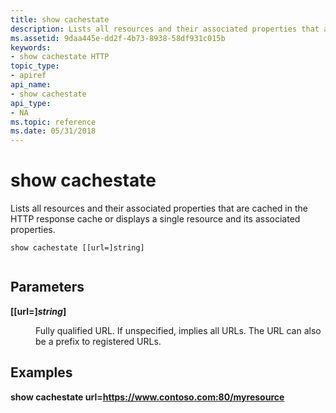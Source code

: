 ```yaml
---
title: show cachestate
description: Lists all resources and their associated properties that are cached in the HTTP response cache or displays a single resource and its associated properties.
ms.assetid: 9daa445e-dd2f-4b73-8938-58df931c015b
keywords:
- show cachestate HTTP
topic_type:
- apiref
api_name:
- show cachestate
api_type:
- NA
ms.topic: reference
ms.date: 05/31/2018
---
```


# show cachestate

Lists all resources and their associated properties that are cached in the HTTP response cache or displays a single resource and its associated properties.

``` syntax
show cachestate [[url=]string]
 
```

## Parameters

<dl> <dt>

<span id="__url__string_"></span><span id="__URL__STRING_"></span>**\[\[url=\]***string***\]**
</dt> <dd>

Fully qualified URL. If unspecified, implies all URLs. The URL can also be a prefix to registered URLs.

</dd> </dl>

## Examples

**show cachestate url=https://www.contoso.com:80/myresource**

 

 




